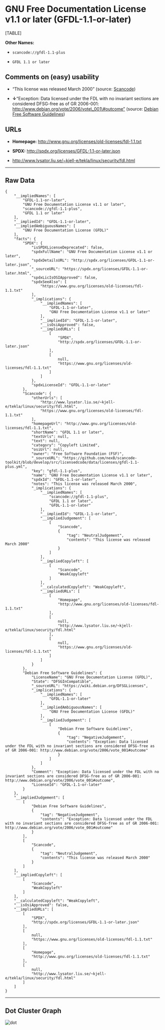 GNU Free Documentation License v1.1 or later (GFDL-1.1-or-later)
================================================================

[TABLE]

**Other Names:**

-   `scancode://gfdl-1.1-plus`

-   `GFDL 1.1 or later`

Comments on (easy) usability
----------------------------

-   “This license was released March 2000” (source:
    [Scancode](https://github.com/nexB/scancode-toolkit/blob/develop/src/licensedcode/data/licenses/gfdl-1.1-plus.yml "Scancode"))

-   **↓**“Exception: Data licensed under the FDL with no invariant
    sections are considered DFSG-free as of GR 2006-001:
    http://www.debian.org/vote/2006/vote\_001\#outcome” (source: [Debian
    Free Software
    Guidelines](https://wiki.debian.org/DFSGLicenses "Debian Free Software Guidelines"))

URLs
----

-   **Homepage:** http://www.gnu.org/licenses/old-licenses/fdl-1.1.txt

-   **SPDX:** http://spdx.org/licenses/GFDL-1.1-or-later.json

-   http://www.lysator.liu.se/~kjell-e/tekla/linux/security/fdl.html

------------------------------------------------------------------------

Raw Data
--------

    {
        "__impliedNames": [
            "GFDL-1.1-or-later",
            "GNU Free Documentation License v1.1 or later",
            "scancode://gfdl-1.1-plus",
            "GFDL 1.1 or later"
        ],
        "__impliedId": "GFDL-1.1-or-later",
        "__impliedAmbiguousNames": [
            "GNU Free Documentation License (GFDL)"
        ],
        "facts": {
            "SPDX": {
                "isSPDXLicenseDeprecated": false,
                "spdxFullName": "GNU Free Documentation License v1.1 or later",
                "spdxDetailsURL": "http://spdx.org/licenses/GFDL-1.1-or-later.json",
                "_sourceURL": "https://spdx.org/licenses/GFDL-1.1-or-later.html",
                "spdxLicIsOSIApproved": false,
                "spdxSeeAlso": [
                    "https://www.gnu.org/licenses/old-licenses/fdl-1.1.txt"
                ],
                "_implications": {
                    "__impliedNames": [
                        "GFDL-1.1-or-later",
                        "GNU Free Documentation License v1.1 or later"
                    ],
                    "__impliedId": "GFDL-1.1-or-later",
                    "__isOsiApproved": false,
                    "__impliedURLs": [
                        [
                            "SPDX",
                            "http://spdx.org/licenses/GFDL-1.1-or-later.json"
                        ],
                        [
                            null,
                            "https://www.gnu.org/licenses/old-licenses/fdl-1.1.txt"
                        ]
                    ]
                },
                "spdxLicenseId": "GFDL-1.1-or-later"
            },
            "Scancode": {
                "otherUrls": [
                    "http://www.lysator.liu.se/~kjell-e/tekla/linux/security/fdl.html",
                    "https://www.gnu.org/licenses/old-licenses/fdl-1.1.txt"
                ],
                "homepageUrl": "http://www.gnu.org/licenses/old-licenses/fdl-1.1.txt",
                "shortName": "GFDL 1.1 or later",
                "textUrls": null,
                "text": null,
                "category": "Copyleft Limited",
                "osiUrl": null,
                "owner": "Free Software Foundation (FSF)",
                "_sourceURL": "https://github.com/nexB/scancode-toolkit/blob/develop/src/licensedcode/data/licenses/gfdl-1.1-plus.yml",
                "key": "gfdl-1.1-plus",
                "name": "GNU Free Documentation License v1.1 or later",
                "spdxId": "GFDL-1.1-or-later",
                "notes": "This license was released March 2000",
                "_implications": {
                    "__impliedNames": [
                        "scancode://gfdl-1.1-plus",
                        "GFDL 1.1 or later",
                        "GFDL-1.1-or-later"
                    ],
                    "__impliedId": "GFDL-1.1-or-later",
                    "__impliedJudgement": [
                        [
                            "Scancode",
                            {
                                "tag": "NeutralJudgement",
                                "contents": "This license was released March 2000"
                            }
                        ]
                    ],
                    "__impliedCopyleft": [
                        [
                            "Scancode",
                            "WeakCopyleft"
                        ]
                    ],
                    "__calculatedCopyleft": "WeakCopyleft",
                    "__impliedURLs": [
                        [
                            "Homepage",
                            "http://www.gnu.org/licenses/old-licenses/fdl-1.1.txt"
                        ],
                        [
                            null,
                            "http://www.lysator.liu.se/~kjell-e/tekla/linux/security/fdl.html"
                        ],
                        [
                            null,
                            "https://www.gnu.org/licenses/old-licenses/fdl-1.1.txt"
                        ]
                    ]
                }
            },
            "Debian Free Software Guidelines": {
                "LicenseName": "GNU Free Documentation License (GFDL)",
                "State": "DFSGInCompatible",
                "_sourceURL": "https://wiki.debian.org/DFSGLicenses",
                "_implications": {
                    "__impliedNames": [
                        "GFDL-1.1-or-later"
                    ],
                    "__impliedAmbiguousNames": [
                        "GNU Free Documentation License (GFDL)"
                    ],
                    "__impliedJudgement": [
                        [
                            "Debian Free Software Guidelines",
                            {
                                "tag": "NegativeJudgement",
                                "contents": "Exception: Data licensed under the FDL with no invariant sections are considered DFSG-free as of GR 2006-001: http://www.debian.org/vote/2006/vote_001#outcome"
                            }
                        ]
                    ]
                },
                "Comment": "Exception: Data licensed under the FDL with no invariant sections are considered DFSG-free as of GR 2006-001: http://www.debian.org/vote/2006/vote_001#outcome",
                "LicenseId": "GFDL-1.1-or-later"
            }
        },
        "__impliedJudgement": [
            [
                "Debian Free Software Guidelines",
                {
                    "tag": "NegativeJudgement",
                    "contents": "Exception: Data licensed under the FDL with no invariant sections are considered DFSG-free as of GR 2006-001: http://www.debian.org/vote/2006/vote_001#outcome"
                }
            ],
            [
                "Scancode",
                {
                    "tag": "NeutralJudgement",
                    "contents": "This license was released March 2000"
                }
            ]
        ],
        "__impliedCopyleft": [
            [
                "Scancode",
                "WeakCopyleft"
            ]
        ],
        "__calculatedCopyleft": "WeakCopyleft",
        "__isOsiApproved": false,
        "__impliedURLs": [
            [
                "SPDX",
                "http://spdx.org/licenses/GFDL-1.1-or-later.json"
            ],
            [
                null,
                "https://www.gnu.org/licenses/old-licenses/fdl-1.1.txt"
            ],
            [
                "Homepage",
                "http://www.gnu.org/licenses/old-licenses/fdl-1.1.txt"
            ],
            [
                null,
                "http://www.lysator.liu.se/~kjell-e/tekla/linux/security/fdl.html"
            ]
        ]
    }

------------------------------------------------------------------------

Dot Cluster Graph
-----------------

![](../dot/GFDL-1.1-or-later.svg "dot")